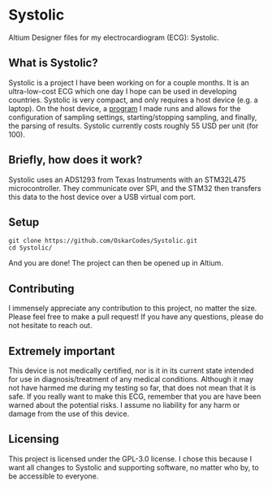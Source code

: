 # Systolic
Altium Designer files for my electrocardiogram (ECG): Systolic.
## What is Systolic?
Systolic is a project I have been working on for a couple months. It is an ultra-low-cost ECG which one day I hope can be used in developing countries. Systolic is very compact, and only requires a host device (e.g. a laptop). On the host device, a [program]( https://github.com/OskarCodes/SystolicHost) I made runs and allows for the configuration of sampling settings, starting/stopping sampling, and finally, the parsing of results. Systolic currently costs roughly 55 USD per unit (for 100).

## Briefly, how does it work?
Systolic uses an ADS1293 from Texas Instruments with an STM32L475 microcontroller. They communicate over SPI, and the STM32 then transfers this data to the host device over a USB virtual com port.

## Setup
```shell
git clone https://github.com/OskarCodes/Systolic.git
cd Systolic/
```
And you are done! The project can then be opened up in Altium.

## Contributing
I immensely appreciate any contribution to this project, no matter the size. Please feel free to make a pull request! If you have any questions, please do not hesitate to reach out.

## Extremely important
This device is not medically certified, nor is it in its current state intended for use in diagnosis/treatment of any medical conditions. Although it may not have harmed me during my testing so far, that does not mean that it is safe. 
If you really want to make this ECG, remember that you are have been warned about the potential risks. I assume no liability for any harm or damage from the use of this device. 
## Licensing
This project is licensed under the GPL-3.0 license. I chose this because I want all changes to Systolic and supporting software, no matter who by, to be accessible to everyone.
